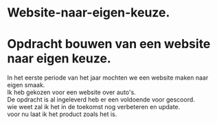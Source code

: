 # Website-naar-eigen-keuze.

# Opdracht bouwen van een website naar eigen keuze.

In het eerste periode van het jaar mochten we een website maken naar eigen smaak.<br> 
Ik heb gekozen voor een website over auto's.<br>
De opdracht is al ingeleverd heb er een voldoende voor gescoord.<br>
wie weet zal ik het in de toekomst nog verbeteren en update.<br>
voor nu laat ik het product zoals het is.<br>
